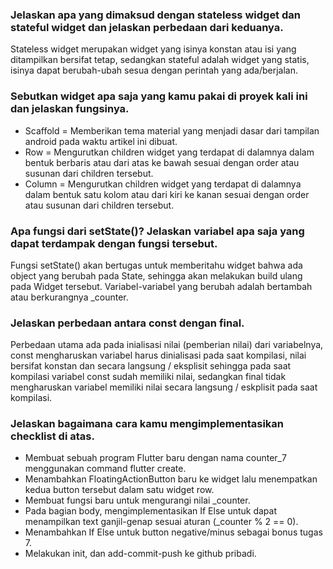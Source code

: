 ### Jelaskan apa yang dimaksud dengan stateless widget dan stateful widget dan jelaskan perbedaan dari keduanya.
Stateless widget merupakan widget yang isinya konstan atau isi yang ditampilkan bersifat tetap, sedangkan stateful adalah widget yang statis, isinya dapat berubah-ubah sesua dengan perintah yang ada/berjalan.

### Sebutkan widget apa saja yang kamu pakai di proyek kali ini dan jelaskan fungsinya.
+ Scaffold = Memberikan tema material yang menjadi dasar dari tampilan android pada waktu artikel ini dibuat.
+ Row = Mengurutkan children widget yang terdapat di dalamnya dalam bentuk berbaris atau dari atas ke bawah sesuai dengan order atau susunan dari children tersebut.
+ Column = Mengurutkan children widget yang terdapat di dalamnya dalam bentuk satu kolom atau dari kiri ke kanan sesuai dengan order atau susunan dari children tersebut.

### Apa fungsi dari setState()? Jelaskan variabel apa saja yang dapat terdampak dengan fungsi tersebut.
Fungsi setState() akan bertugas untuk memberitahu widget bahwa ada object yang berubah pada State, sehingga akan melakukan build ulang pada Widget tersebut.
Variabel-variabel yang berubah adalah bertambah atau berkurangnya _counter.

### Jelaskan perbedaan antara const dengan final.
Perbedaan utama ada pada inialisasi nilai (pemberian nilai) dari variabelnya, const mengharuskan variabel harus dinialisasi pada saat kompilasi, nilai bersifat konstan dan secara langsung / eksplisit sehingga pada saat kompilasi variabel const sudah memiliki nilai, sedangkan final tidak mengharuskan variabel memiliki nilai secara langsung / eskplisit pada saat kompilasi.

### Jelaskan bagaimana cara kamu mengimplementasikan checklist di atas.
+ Membuat sebuah program Flutter baru dengan nama counter_7 menggunakan command flutter create.
+ Menambahkan FloatingActionButton baru ke widget lalu menempatkan kedua button tersebut dalam satu widget row.
+ Membuat fungsi baru untuk mengurangi nilai _counter.
+ Pada bagian body, mengimplementasikan If Else untuk dapat menampilkan text ganjil-genap sesuai aturan (_counter % 2 == 0).
+ Menambahkan If Else untuk button negative/minus sebagai bonus tugas 7.
+ Melakukan init, dan add-commit-push ke github pribadi.
